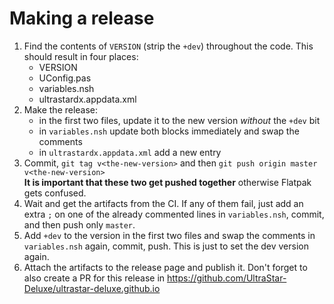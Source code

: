 # Making a release
1. Find the contents of `VERSION` (strip the `+dev`) throughout the code.
    This should result in four places:
    * VERSION
    * UConfig.pas
    * variables.nsh
    * ultrastardx.appdata.xml
2. Make the release:
    * in the first two files, update it to the new version _without_ the `+dev` bit
    * in `variables.nsh` update both blocks immediately and swap the comments
    * in `ultrastardx.appdata.xml` add a new entry
3. Commit, `git tag v<the-new-version>` and then `git push origin master v<the-new-version>`\
    __It is important that these two get pushed together__ otherwise Flatpak gets confused.
4. Wait and get the artifacts from the CI.
    If any of them fail, just add an extra `;` on one of the already commented lines in `variables.nsh`, commit, and then push only `master`.
5. Add `+dev` to the version in the first two files and swap the comments in `variables.nsh` again, commit, push.
    This is just to set the dev version again.
6. Attach the artifacts to the release page and publish it.
    Don't forget to also create a PR for this release in
    https://github.com/UltraStar-Deluxe/ultrastar-deluxe.github.io
